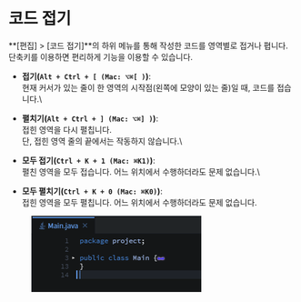 # 코드 접기

**\[편집] > \[코드 접기]**의 하위 메뉴를 통해 작성한 코드를 영역별로 접거나 폅니다.\
단축키를 이용하면 편리하게 기능을 이용할 수 있습니다.

* **접기(`Alt + Ctrl + [ (Mac: ⌥⌘[ )`)**: \
  현재 커서가 있는 줄이 한 영역의 시작점(왼쪽에  모양이 있는 줄)일 때, 코드를 접습니다.\

* **펼치기(`Alt + Ctrl + ] (Mac: ⌥⌘] )`)**: \
  접힌 영역을 다시 펼칩니다. \
  단, 접힌 영역 줄의 끝에서는 작동하지 않습니다.\

* **모두 접기(`Ctrl + K + 1 (Mac: ⌘K1)`)**: \
  펼친 영역을 모두 접습니다. 어느 위치에서 수행하더라도 문제 없습니다.\

* **모두 펼치기(`Ctrl + K + 0 (Mac: ⌘K0)`)**: \
  접힌 영역을 모두 펼칩니다. 어느 위치에서 수행하더라도 문제 없습니다.

<figure><img src="../../../.gitbook/assets/image (12).png" alt=""><figcaption></figcaption></figure>
